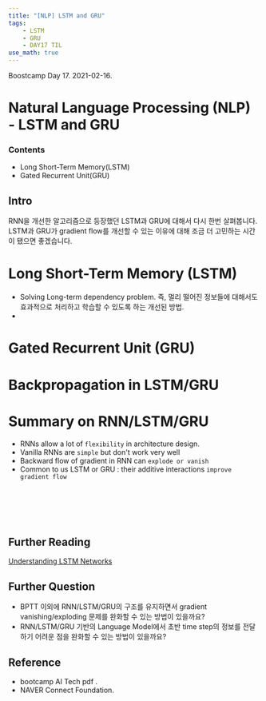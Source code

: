 ```yaml
---
title: "[NLP] LSTM and GRU"
tags:
    - LSTM
    - GRU
    - DAY17 TIL
use_math: true
---
```


Boostcamp Day 17. 2021-02-16.


# Natural Language Processing (NLP) - LSTM and GRU

### Contents
- Long Short-Term Memory(LSTM)
- Gated Recurrent Unit(GRU)

## Intro
RNN을 개선한 알고리즘으로 등장했던 LSTM과 GRU에 대해서 다시 한번 살펴봅니다.  
LSTM과 GRU가 gradient flow를 개선할 수 있는 이유에 대해 조금 더 고민하는 시간이 됐으면 좋겠습니다.

 # Long Short-Term Memory (LSTM)
 - Solving Long-term dependency problem. 즉, 멀리 떨어진 정보들에 대해서도 효과적으로 처리하고 학습할 수 있도록 하는 개선된 방법.
 - 






 # Gated Recurrent Unit (GRU)


# Backpropagation in LSTM/GRU

# Summary on RNN/LSTM/GRU
- RNNs allow a lot of `flexibility` in architecture design.
- Vanilla RNNs are `simple` but don't work very well
- Backward flow of gradient in RNN can `explode or vanish`
- Common to us LSTM or GRU : their additive interactions `improve gradient flow`



<br><br><br><br>

## Further Reading

[Understanding LSTM Networks](http://colah.github.io/posts/2015-08-Understanding-LSTMs/)

## Further Question

- BPTT 이외에 RNN/LSTM/GRU의 구조를 유지하면서 gradient vanishing/exploding 문제를 완화할 수 있는 방법이 있을까요?  
- RNN/LSTM/GRU 기반의 Language Model에서 초반 time step의 정보를 전달하기 어려운 점을 완화할 수 있는 방법이 있을까요?

## Reference

- bootcamp AI Tech pdf  .
- NAVER Connect Foundation.

